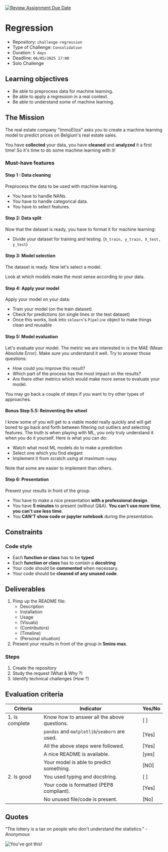 [![Review Assignment Due Date](https://classroom.github.com/assets/deadline-readme-button-22041afd0340ce965d47ae6ef1cefeee28c7c493a6346c4f15d667ab976d596c.svg)](https://classroom.github.com/a/twilJ7f4)
# Regression

- Repository: `challenge-regression`
- Type of Challenge: `Consolidation`
- Duration: `5 days`
- Deadline: `06/05/2025 17:00`
- Solo Challenge

## Learning objectives

- Be able to preprocess data for machine learning.
- Be able to apply a regression in a real context.
- Be able to understand some of  machine learning.


## The Mission

The real estate company "ImmoEliza" asks you to create a machine learning model to predict prices on Belgium's real estate sales.

You have **collected** your data, you have **cleaned** and **analyzed** it a first time!
So it's time to do some machine learning with it!

### Must-have features

#### Step 1 : Data cleaning

Preprocess the data to be used with machine learning.

- You have to handle NANs.
- You have to handle categorical data.
- You have to select features.

#### Step 2: Data split

Now that the dataset is ready, you have to format it for machine learning:

- Divide your dataset for training and testing. (`X_train, y_train, X_test, y_test`)

#### Step 3: Model selection

The dataset is ready. Now let's select a model.

Look at which models make the most sense according to your data.

#### Step 4: Apply your model

Apply your model on your data:

- Train your model (on the train dataset)
- Check for predictions (on single lines or the test dataset)
- Once this works, look into ``sklearn``'s ``Pipeline`` object to make things clean and reusable

#### Step 5: Model evaluation

Let's evaluate your model. The metric we are interested in is the MAE (Mean Absolute Error). Make sure you understand it well. Try to answer those questions:

- How could you improve this result?
- Which part of the process has the most impact on the results?
- Are there other metrics which would make more sense to evaluate your model.

You may go back a couple of steps if you want to try other types of approaches.

#### Bonus Step 5.5: Reinventing the wheel

I know some of you will get to a viable model really quickly and will get bored to go back and forth between filtering out outliers and selecting features. The truth is when playing with ML, you only truly understand it when you do it yourself. Here is what you can do:

- Watch what most ML models do to make a prediction
- Select one which you find elegant
- Implement it from scratch using at maximum ``numpy``

Note that some are easier to implement than others.

#### Step 6: Presentation

Present your results in front of the group.

- You have to make a nice presentation **with a professional design**.
- You have **5 minutes** to present (without Q&A). **You can't use more time**, **you can't use less time**.
- You **CAN'T show code or jupyter notebook** during the presentation.

## Constraints

### Code style

- Each **function or class** has to be **typed**
- Each **function or class** has to contain a **docstring**
- Your code should be **commented** when necessary.
- Your code should be **cleaned of any unused code**.

## Deliverables

1. Pimp up the README file:
   - Description
   - Installation
   - Usage
   - (Visuals)
   - (Contributors)
   - (Timeline)
   - (Personal situation)
2. Present your results in front of the group in **5mins max**.

### Steps

1. Create the repository
2. Study the request (What & Why ?)
3. Identify technical challenges (How ?)

## Evaluation criteria

| Criteria       | Indicator                                     | Yes/No |
| -------------- | --------------------------------------------- | ------ |
| 1. Is complete | Know how to answer all the above questions.   | [ ]    |
|                | `pandas` and `matplotlib`/`seaborn` are used. | [Yes]  |
|                | All the above steps were followed.            | [Yes]  |
|                | A nice README is available.                   | [yes]  |
|                | Your model is able to predict something.      | [NO]   |
| 2. Is good     | You used typing and docstring.                | [ ]    |
|                | Your code is formatted (PEP8 compliant).      | [Yes]  |
|                | No unused file/code is present.               | [No]   |

## Quotes

“The lottery is a tax on people who don't understand the statistics.”
_- Anonymous_

![You've got this!](https://media.giphy.com/media/5wWf7GMbT1ZUGTDdTqM/giphy.gif)
